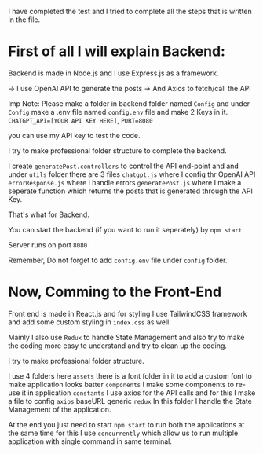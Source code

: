 I have completed the test and I tried to complete all the steps that is written in the file.

# First of all I will explain Backend:
Backend is made in Node.js and I use Express.js as a framework.

-> I use OpenAI API to generate the posts
-> And Axios to fetch/call the API

Imp Note: Please make a folder in backend folder named `Config` and under `Config` make a .env file named `config.env` file and make 2 Keys in it.
`CHATGPT_API=[YOUR API KEY HERE]`,
`PORT=8080`

you can use my API key to test the code.

I try to make professional folder structure to complete the backend.

I create `generatePost.controllers` to control the API end-point and and under `utils` folder there are 3 files
`chatgpt.js` where I config thr OpenAI API
`errorResponse.js` where i handle errors
`generatePost.js` where I make a seperate function which returns the posts that is generated through the API Key.

That's what for Backend.

You can start the backend (if you want to run it seperately) by `npm start`

Server runs on port `8080`

Remember, Do not forget to add `config.env` file under `config` folder.


# Now, Comming to the Front-End

Front end is made in React.js and for styling I use TailwindCSS framework and add some custom styling in `index.css` as well.

Mainly I also use `Redux` to handle State Management and also try to make the coding more easy to understand and try to clean up the coding.

I try to make professional folder structure.

I use 4 folders here 
`assets` there is a font folder in it to add a custom font to make application looks batter
`components` I make some components to re-use it in application
`constants` I use axios for the API calls and for this I make a file to config `axios` baseURL generic
`redux` In this folder I handle the State Management of the application.


At the end you just need to start `npm start` to run both the applications at the same time for this I use `concurrently` which allow us to run multiple application with single command in same terminal.



